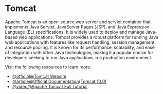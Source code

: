 # Tomcat

Apache Tomcat is an open-source web server and servlet container that implements Java Servlet, JavaServer Pages (JSP), and Java Expression Language (EL) specifications. It is widely used to deploy and manage Java-based web applications. Tomcat provides a robust platform for running Java web applications with features like request handling, session management, and resource pooling. It is known for its performance, scalability, and ease of integration with other Java technologies, making it a popular choice for developers seeking to run Java applications in a production environment.

Visit the following resources to learn more:

- [@official@Tomcat Website](https://tomcat.apache.org/)
- [@article@Official Documentation(Tomcat 10.0)](https://tomcat.apache.org/tomcat-10.0-doc/index.html)
- [@video@Apache Tomcat Full Tutorial](https://www.youtube.com/watch?v=rElJIPRw5iM)
